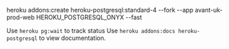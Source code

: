 heroku addons:create heroku-postgresql:standard-4 --fork --app avant-uk-prod-web HEROKU_POSTGRESQL_ONYX --fast

Use `heroku pg:wait` to track status
Use `heroku addons:docs heroku-postgresql` to view documentation.
